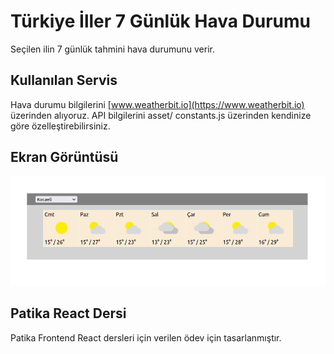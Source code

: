 # Türkiye İller 7 Günlük Hava Durumu

Seçilen ilin 7 günlük tahmini hava durumunu verir.

## Kullanılan Servis

Hava durumu bilgilerini [www.weatherbit.io](https://www.weatherbit.io) üzerinden alıyoruz. API bilgilerini asset/ constants.js üzerinden kendinize göre özelleştirebilirsiniz.

## Ekran Görüntüsü

![ekran-goruntusu](ekran-goruntusu.jpg)


## Patika React Dersi

Patika Frontend React dersleri için verilen ödev için tasarlanmıştır.

